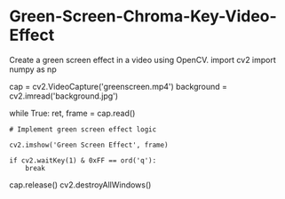 # Green-Screen-Chroma-Key-Video-Effect
Create a green screen effect in a video using OpenCV.
import cv2
import numpy as np

cap = cv2.VideoCapture('greenscreen.mp4')
background = cv2.imread('background.jpg')

while True:
    ret, frame = cap.read()

    # Implement green screen effect logic

    cv2.imshow('Green Screen Effect', frame)

    if cv2.waitKey(1) & 0xFF == ord('q'):
        break

cap.release()
cv2.destroyAllWindows()
